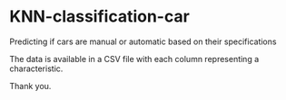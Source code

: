 # KNN-classification-car
Predicting if cars are manual or automatic based on their specifications

The data is available in a CSV file with each column representing a characteristic.

Thank you.